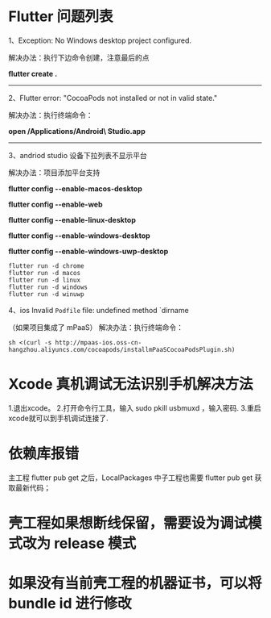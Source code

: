 # Flutter 问题列表

1、Exception: No Windows desktop project configured. 

解决办法：执行下边命令创建，注意最后的点

**flutter create .**

-------

2、Flutter error: "CocoaPods not installed or not in valid state."

解决办法：执行终端命令：

**open /Applications/Android\ Studio.app**

-------

3、andriod studio 设备下拉列表不显示平台

解决办法：项目添加平台支持

**flutter config --enable-macos-desktop**

**flutter config --enable-web**

**flutter config --enable-linux-desktop**

**flutter config --enable-windows-desktop**

**flutter config --enable-windows-uwp-desktop**


```
flutter run -d chrome
flutter run -d macos
flutter run -d linux
flutter run -d windows
flutter run -d winuwp
```

4、ios Invalid `Podfile` file: undefined method `dirname

（如果项目集成了 mPaaS）
解决办法：执行终端命令：

    sh <(curl -s http://mpaas-ios.oss-cn-hangzhou.aliyuncs.com/cocoapods/installmPaaSCocoaPodsPlugin.sh)

# Xcode 真机调试无法识别手机解决方法

1.退出xcode。
2.打开命令行工具，输入 sudo pkill usbmuxd ，输入密码.
3.重启xcode就可以到手机调试连接了.

# 依赖库报错

主工程 flutter pub get 之后，LocalPackages 中子工程也需要 flutter pub get 获取最新代码；


# 壳工程如果想断线保留，需要设为调试模式改为 release 模式

# 如果没有当前壳工程的机器证书，可以将 bundle id 进行修改